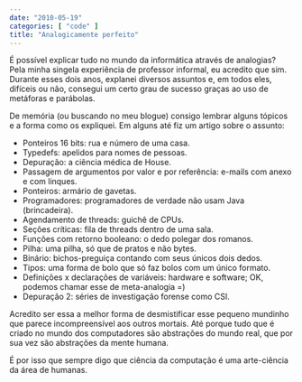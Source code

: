 ```yaml
---
date: "2010-05-19"
categories: [ "code" ]
title: "Analogicamente perfeito"
---
```

É possível explicar tudo no mundo da informática através de analogias? Pela minha singela experiência de professor informal, eu acredito que sim. Durante esses dois anos, explanei diversos assuntos e, em todos eles, difíceis ou não, consegui um certo grau de sucesso graças ao uso de metáforas e parábolas.

De memória (ou buscando no meu blogue) consigo lembrar alguns tópicos e a forma como os expliquei. Em alguns até fiz um artigo sobre o assunto:

- Ponteiros 16 bits: rua e número de uma casa.
- Typedefs: apelidos para nomes de pessoas.
- Depuração: a ciência médica de House.
- Passagem de argumentos por valor e por referência: e-mails com anexo e com linques.
- Ponteiros: armário de gavetas.
- Programadores: programadores de verdade não usam Java (brincadeira).
- Agendamento de threads: guichê de CPUs.
- Seções críticas: fila de threads dentro de uma sala.
- Funções com retorno booleano: o dedo polegar dos romanos.
- Pilha: uma pilha, só que de pratos e não bytes.
- Binário: bichos-preguiça contando com seus únicos dois dedos.
- Tipos: uma forma de bolo que só faz bolos com um único formato.
- Definições x declarações de variáveis: hardware e software; OK, podemos chamar esse de meta-analogia =)
- Depuração 2: séries de investigação forense como CSI.

Acredito ser essa a melhor forma de desmistificar esse pequeno mundinho que parece incompreensível aos outros mortais. Até porque tudo que é criado no mundo dos computadores são abstrações do mundo real, que por sua vez são abstrações da mente humana.

É por isso que sempre digo que ciência da computação é uma arte-ciência da área de humanas.
